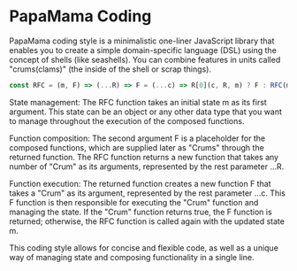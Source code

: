 # PapaMama Coding

PapaMama coding style is a minimalistic one-liner JavaScript library that enables you to create a simple domain-specific language (DSL) using the concept of shells (like seashells). You can combine features in units called "crums(clams)" (the inside of the shell or scrap things).

```javascript
const RFC = (m, F) => (...R) => F = (...c) => R[0](c, R, m) ? F : RFC(m);
```

State management: The RFC function takes an initial state m as its first argument. This state can be an object or any other data type that you want to manage throughout the execution of the composed functions.

Function composition: The second argument F is a placeholder for the composed functions, which are supplied later as "Crums" through the returned function. The RFC function returns a new function that takes any number of "Crum" as its arguments, represented by the rest parameter ...R.

Function execution: The returned function creates a new function F that takes a "Crum" as its argument, represented by the rest parameter ...c. This F function is then responsible for executing the "Crum" function and managing the state. If the "Crum" function returns true, the F function is returned; otherwise, the RFC function is called again with the updated state m.

This coding style allows for concise and flexible code, as well as a unique way of managing state and composing functionality in a single line. 


